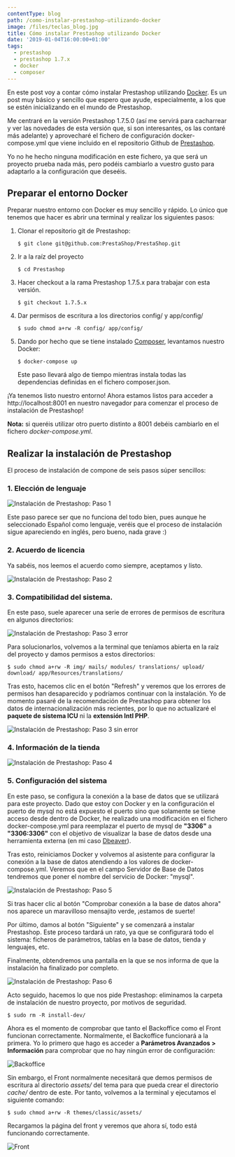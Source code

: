 ```yaml
---
contentType: blog
path: /como-instalar-prestashop-utilizando-docker
image: /files/teclas_blog.jpg
title: Cómo instalar Prestashop utilizando Docker
date: '2019-01-04T16:00:00+01:00'
tags:
  - prestashop
  - prestashop 1.7.x
  - docker
  - composer
---
```

En este post voy a contar cómo instalar Prestashop utilizando [Docker](https://docs.docker.com/get-started/). Es un post muy básico y sencillo que espero que ayude, especialmente, a los que se estén inicializando en el mundo de Prestashop.

Me centraré en la versión Prestashop 1.7.5.0 (así me servirá para cacharrear y ver las novedades de esta versión que, si son interesantes, os las contaré más adelante) y aprovecharé el fichero de configuración docker-compose.yml que viene incluido en el repositorio Github de [Prestashop](https://github.com/PrestaShop/PrestaShop/tree/1.7.5.x).

Yo no he hecho ninguna modificación en este fichero, ya que será un proyecto prueba nada más, pero podéis cambiarlo a vuestro gusto para adaptarlo a la configuración que deseéis.

## Preparar el entorno Docker

Preparar nuestro entorno con Docker es muy sencillo y rápido. Lo único que tenemos que hacer es abrir una terminal y realizar los siguientes pasos:

1. Clonar el repositorio git de Prestashop:

   `$ git clone git@github.com:PrestaShop/PrestaShop.git`

2. Ir a la raíz del proyecto

   `$ cd Prestashop`

3. Hacer checkout a la rama Prestashop 1.7.5.x para trabajar con esta versión.

   `$ git checkout 1.7.5.x`
  
4. Dar permisos de escritura a los directorios config/ y app/config/

   `$ sudo chmod a+rw -R config/ app/config/`

5. Dando por hecho que se tiene instalado [Composer](https://getcomposer.org/doc/00-intro.md), levantamos nuestro Docker:

   `$ docker-compose up`  
      
    Este paso llevará algo de tiempo mientras instala todas las dependencias definidas en el fichero composer.json.

¡Ya tenemos listo nuestro entorno!
Ahora estamos listos para acceder a http://localhost:8001 en nuestro navegador para comenzar el proceso de instalación de Prestashop!

**Nota:** si queréis utilizar otro puerto distinto a 8001 debéis cambiarlo en el fichero _docker-compose.yml_.

## Realizar la instalación de Prestashop

El proceso de instalación de compone de seis pasos súper sencillos:

### 1. Elección de lenguaje

![Instalación de Prestashop: Paso 1](/files/01_install.png)

Este paso parece ser que no funciona del todo bien, pues aunque he seleccionado Español como lenguaje, veréis que el proceso de instalación sigue apareciendo en inglés, pero bueno, nada grave :)

### 2. Acuerdo de licencia

Ya sabéis, nos leemos el acuerdo como siempre, aceptamos y listo.

![Instalación de Prestashop: Paso 2](/files/02_install.png)

### 3. Compatibilidad del sistema.

En este paso, suele aparecer una serie de errores de permisos de escritura en algunos directorios:

![Instalación de Prestashop: Paso 3 error](/files/03_install_a.png)

Para solucionarlos, volvemos a la terminal que teníamos abierta en la raíz del proyecto y damos permisos a estos directorios:

`$ sudo chmod a+rw -R img/ mails/ modules/ translations/ upload/ download/ app/Resources/translations/`

Tras esto, hacemos clic en el botón "Refresh" y veremos que los errores de permisos han desaparecido y podríamos continuar con la instalación. Yo de momento pasaré de la recomendación de Prestashop para obtener los datos de internacionalización más recientes, por lo que no actualizaré el **paquete de sistema ICU** ni la **extensión Intl PHP**. 

![Instalación de Prestashop: Paso 3 sin error](/files/03_install_b.png)

### 4. Información de la tienda

![Instalación de Prestashop: Paso 4](/files/04_install.png)

### 5. Configuración del sistema

En este paso, se configura la conexión a la base de datos que se utilizará para este proyecto.
Dado que estoy con Docker y en la configuración el puerto de mysql no está expuesto el puerto sino que solamente se tiene acceso desde dentro de Docker, he realizado una modificación en el fichero docker-compose.yml para reemplazar el puerto de mysql de **"3306"** a **"3306:3306"** con el objetivo de visualizar la base de datos desde una herramienta externa (en mi caso [Dbeaver](https://dbeaver.io/)).

Tras esto, reiniciamos Docker y volvemos al asistente para configurar la conexión a la base de datos atendiendo a los valores de docker-compose.yml. Veremos que en el campo Servidor de Base de Datos tendremos que poner el nombre del servicio de Docker: "mysql".

![Instalación de Prestashop: Paso 5](/files/05_install.png)

Si tras hacer clic al botón "Comprobar conexión a la base de datos ahora" nos aparece un maravilloso mensajito verde, ¡estamos de suerte!

Por último, damos al botón "Siguiente" y se comenzará a instalar Prestashop. Este proceso tardará un rato, ya que se configurará todo el sistema: ficheros de parámetros, tablas en la base de datos, tienda y lenguajes, etc.

Finalmente, obtendremos una pantalla en la que se nos informa de que la instalación ha finalizado por completo.

![Instalación de Prestashop: Paso 6](/files/06_install.png)

Acto seguido, hacemos lo que nos pide Prestashop: eliminamos la carpeta de instalación de nuestro proyecto, por motivos de seguridad.

`$ sudo rm -R install-dev/`

Ahora es el momento de comprobar que tanto el Backoffice como el Front funcionan correctamente. Normalmente, el Backoffice funcionará a la primera. Yo lo primero que hago es acceder a **Parámetros Avanzados > Información** para comprobar que no hay ningún error de configuración:

![Backoffice](/files/backoffice_info.png)

Sin embargo, el Front normalmente necesitará que demos permisos de escritura al directorio _assets/_ del tema para que pueda crear el directorio _cache/_ dentro de este.
Por tanto, volvemos a la terminal y ejecutamos el siguiente comando:

`$ sudo chmod a+rw -R themes/classic/assets/`

Recargamos la página del front y veremos que ahora sí, todo está funcionando correctamente.

![Front](/files/front.png)
